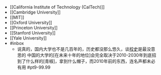- [[California Institute of Technology (CalTech)]]
- [[Cambridge University]]
- [[MIT]]
- [[Oxford University]]
- [[Princeton University]]
- [[Stanford University]]
- [[Yale University]]
- #inbox
    - 说真的，国内大学也不是几百年的，历史都没那么悠久，谈[校史](https://bbs.saraba1st.com/2b/forum.php?mod=viewthread&tid=1999184&extra=page%3D1%26filter%3Dtypeid%26typeid%3D139&page=3)是最没意思的
中国的大学的[在未来十年的地位]会完全取决于2010-2030年到底招到了什么样的[青椒]，拿到什么帽子，而2010年前的东西，连名声都未必有用 #pt9-99.99
